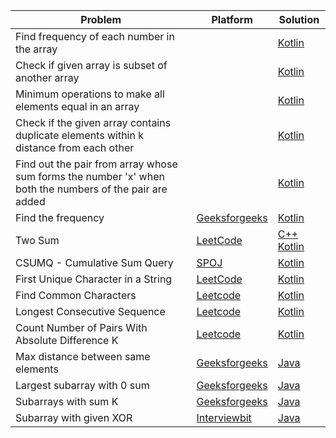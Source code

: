 | Problem                                                                                                 | Platform                                                                                          | Solution                                                         |
| ------------------------------------------------------------------------------------------------------- | ------------------------------------------------------------------------------------------------- | ---------------------------------------------------------------- |
| Find frequency of each number in the array                                                              |                                                                                                   | [Kotlin](../coding-patterns/hashing/prob1.kt)                    |
| Check if given array is subset of another array                                                         |                                                                                                   | [Kotlin](../coding-patterns/hashing/prob2.kt)                    |
| Minimum operations to make all elements equal in an array                                               |                                                                                                   | [Kotlin](../coding-patterns/hashing/prob3.kt)                    |
| Check if the given array contains duplicate elements within k distance from each other                  |                                                                                                   | [Kotlin](../coding-patterns/hashing/prob4.kt)                    |
| Find out the pair from array whose sum forms the number 'x' when both the numbers of the pair are added |                                                                                                   | [Kotlin](../coding-patterns/hashing/prob5.kt)                    |
| Find the frequency                                                                                      | [Geeksforgeeks](https://practice.geeksforgeeks.org/problems/find-the-frequency/1)                 | [Kotlin](../geeksforgeeks/find-frequency-number-array.java)      |
| Two Sum                                                                                                 | [LeetCode](https://leetcode.com/problems/two-sum/)                                                | [C++](../leetcode/1.cpp) [Kotlin](../leetcode/1.kt)              |
| CSUMQ - Cumulative Sum Query                                                                            | [SPOJ](https://www.spoj.com/problems/CSUMQ/)                                                      | [Kotlin](../spoj/CSUMQ.kt)                                       |
| First Unique Character in a String                                                                      | [LeetCode](https://leetcode.com/problems/first-unique-character-in-a-string/)                     | [Kotlin](../leetcode/387.kt)                                     |
| Find Common Characters                                                                                  | [Leetcode](https://leetcode.com/problems/find-common-characters/)                                 | [Kotlin](../leetcode/1002.kt)                                    |
| Longest Consecutive Sequence                                                                            | [Leetcode](https://leetcode.com/problems/longest-consecutive-sequence/)                           | [Kotlin](../leetcode/128.kt)                                     |
| Count Number of Pairs With Absolute Difference K                                                        | [Leetcode](https://leetcode.com/problems/count-number-of-pairs-with-absolute-difference-k/)       | [Kotlin](../leetcode/2006.kt)                                    |
| Max distance between same elements                                                                      | [Geeksforgeeks](https://practice.geeksforgeeks.org/problems/max-distance-between-same-elements/1) | [Java](../geeksforgeeks/max-distance-between-same-elements.java) |
| Largest subarray with 0 sum                                                                             | [Geeksforgeeks](https://practice.geeksforgeeks.org/problems/largest-subarray-with-0-sum/1)        | [Java](../geeksforgeeks/largest-subarray-with-0-sum.java)        |
| Subarrays with sum K                                                                                    | [Geeksforgeeks](https://practice.geeksforgeeks.org/problems/subarrays-with-sum-k/1)               | [Java](../geeksforgeeks/subarrays-with-sum-k.java)               |
| Subarray with given XOR                                                                                 | [Interviewbit](https://www.interviewbit.com/problems/subarray-with-given-xor/)                    | [Java](../interviewbit/subarray-with-given-xor.java)             |